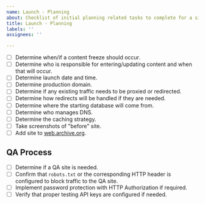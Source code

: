 ```yaml
---
name: Launch - Planning
about: Checklist of initial planning related tasks to complete for a site launch.
title: Launch - Planning
labels: ''
assignees: ''

---
```

<!-- ### PORT THIS INTO A K8S DEPLOYED SERVICE ### -->

<!-- Please check off line-items as they are completed and leave notes if necessary. -->
<!-- If an item is not relevant to this project, [strike it out](https://docs.github.com/en/github/writing-on-github/basic-writing-and-formatting-syntax#styling-text) -->
<!-- (e.g. `~~Not relevant item~~`) or remove it. If child tickets are created for -->
<!-- any line-item, please update this description to include references to them. -->

- [ ] Determine when/if a content freeze should occur.
- [ ] Determine who is responsible for entering/updating content and when that will occur.
- [ ] Determine launch date and time.
- [ ] Determine production domain.
- [ ] Determine if any existing traffic needs to be proxied or redirected.
- [ ] Determine how redirects will be handled if they are needed.
- [ ] Determine where the starting database will come from.
- [ ] Determine who manages DNS.
- [ ] Determine the caching strategy.
- [ ] Take screenshots of "before" site.
- [ ] Add site to [web.archive.org](http://web.archive.org/).

## QA Process

- [ ] Determine if a QA site is needed.
- [ ] Confirm that `robots.txt` or the corresponding HTTP header is configured to block traffic to the QA site.
- [ ] Implement password protection with HTTP Authorization if required.
- [ ] Verify that proper testing API keys are configured if needed.
